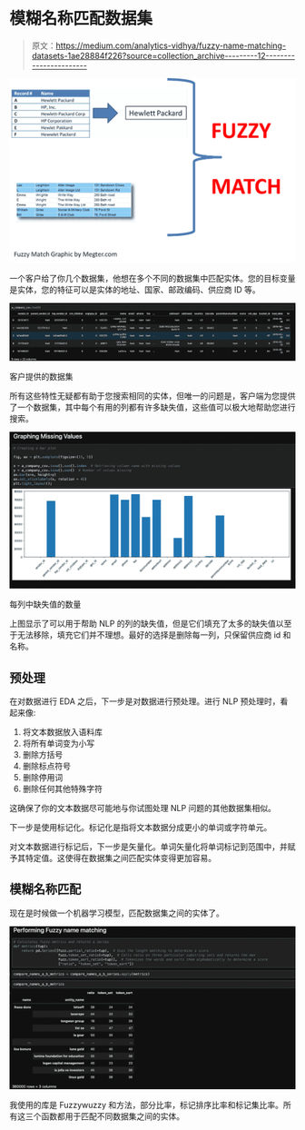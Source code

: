# 模糊名称匹配数据集

> 原文：<https://medium.com/analytics-vidhya/fuzzy-name-matching-datasets-1ae28884f226?source=collection_archive---------12----------------------->

![](img/bf18518c8c1228da3d7ee8541fd0c611.png)

一个客户给了你几个数据集，他想在多个不同的数据集中匹配实体。您的目标变量是实体，您的特征可以是实体的地址、国家、邮政编码、供应商 ID 等。

![](img/e40b98e4b3d90a6bb007fee47d39d0ac.png)

客户提供的数据集

所有这些特性无疑都有助于您搜索相同的实体，但唯一的问题是，客户端为您提供了一个数据集，其中每个有用的列都有许多缺失值，这些值可以极大地帮助您进行搜索。

![](img/ef568e5cce5a081c12a2a6b01abfe8fc.png)

每列中缺失值的数量

上图显示了可以用于帮助 NLP 的列的缺失值，但是它们填充了太多的缺失值以至于无法移除，填充它们并不理想。最好的选择是删除每一列，只保留供应商 id 和名称。

## 预处理

在对数据进行 EDA 之后，下一步是对数据进行预处理。进行 NLP 预处理时，看起来像:

1.  将文本数据放入语料库
2.  将所有单词变为小写
3.  删除方括号
4.  删除标点符号
5.  删除停用词
6.  删除任何其他特殊字符

这确保了你的文本数据尽可能地与你试图处理 NLP 问题的其他数据集相似。

下一步是使用标记化。标记化是指将文本数据分成更小的单词或字符单元。

对文本数据进行标记后，下一步是矢量化。单词矢量化将单词标记到范围中，并赋予其特定值。这使得在数据集之间匹配实体变得更加容易。

## 模糊名称匹配

现在是时候做一个机器学习模型，匹配数据集之间的实体了。

![](img/e69c6288e5bb2cb9b3f3d222c31b5233.png)

我使用的库是 Fuzzywuzzy 和方法，部分比率，标记排序比率和标记集比率。所有这三个函数都用于匹配不同数据集之间的实体。